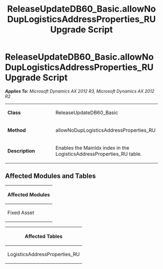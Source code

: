 ﻿---
title: ReleaseUpdateDB60_Basic.allowNoDupLogisticsAddressProperties_RU Upgrade Script
TOCTitle: ReleaseUpdateDB60_Basic.allowNoDupLogisticsAddressProperties_RU Upgrade Script
ms:assetid: d937ca17-fa10-c126-0221-c864114d37c7
ms:mtpsurl: https://msdn.microsoft.com/en-us/library/JJ737142(v=AX.60)
ms:contentKeyID: 49711585
ms.date: 05/18/2015
mtps_version: v=AX.60
---

# ReleaseUpdateDB60\_Basic.allowNoDupLogisticsAddressProperties\_RU Upgrade Script 


_**Applies To:** Microsoft Dynamics AX 2012 R3, Microsoft Dynamics AX 2012 R2_

<table>
<colgroup>
<col style="width: 50%" />
<col style="width: 50%" />
</colgroup>
<tbody>
<tr class="odd">
<td><p><strong>Class</strong></p></td>
<td><p>ReleaseUpdateDB60_Basic</p></td>
</tr>
<tr class="even">
<td><p><strong>Method</strong></p></td>
<td><p>allowNoDupLogisticsAddressProperties_RU</p></td>
</tr>
<tr class="odd">
<td><p><strong>Description</strong></p></td>
<td><p>Enables the MainIdx index in the LogisticsAddressProperties_RU table.</p></td>
</tr>
</tbody>
</table>


## Affected Modules and Tables

<table>
<colgroup>
<col style="width: 100%" />
</colgroup>
<thead>
<tr class="header">
<th><p>Affected Modules</p></th>
</tr>
</thead>
<tbody>
<tr class="odd">
<td><p>Fixed Asset</p></td>
</tr>
</tbody>
</table>


<table>
<colgroup>
<col style="width: 100%" />
</colgroup>
<thead>
<tr class="header">
<th><p>Affected Tables</p></th>
</tr>
</thead>
<tbody>
<tr class="odd">
<td><p>LogisticsAddressProperties_RU</p></td>
</tr>
</tbody>
</table>

  


